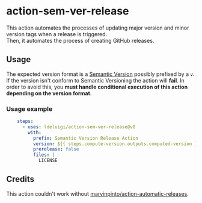 # action-sem-ver-release

This action automates the processes of updating major version and minor version tags when a release is triggered.  
Then, it automates the process of creating GitHub releases.

## Usage
The expected version format is a [Semantic Version](https://semver.org/) possibly prefixed by a `v`.
If the version isn't conform to Semantic Versioning the action will **fail**.
In order to avoid this, you **must handle conditional execution of this action depending on the version format**.

### Usage example
```yaml
    steps:
      - uses: ldeluigi/action-sem-ver-release@v0
        with:
          prefix: Semantic Version Release Action
          version: ${{ steps.compute-version.outputs.computed-version }}
          prerelease: false
          files: |
            LICENSE
```

## Credits
This action couldn't work without [marvinpinto/action-automatic-releases](https://github.com/marvinpinto/action-automatic-releases).
